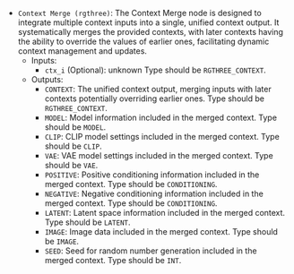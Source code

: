 - `Context Merge (rgthree)`: The Context Merge node is designed to integrate multiple context inputs into a single, unified context output. It systematically merges the provided contexts, with later contexts having the ability to override the values of earlier ones, facilitating dynamic context management and updates.
    - Inputs:
        - `ctx_i` (Optional): unknown Type should be `RGTHREE_CONTEXT`.
    - Outputs:
        - `CONTEXT`: The unified context output, merging inputs with later contexts potentially overriding earlier ones. Type should be `RGTHREE_CONTEXT`.
        - `MODEL`: Model information included in the merged context. Type should be `MODEL`.
        - `CLIP`: CLIP model settings included in the merged context. Type should be `CLIP`.
        - `VAE`: VAE model settings included in the merged context. Type should be `VAE`.
        - `POSITIVE`: Positive conditioning information included in the merged context. Type should be `CONDITIONING`.
        - `NEGATIVE`: Negative conditioning information included in the merged context. Type should be `CONDITIONING`.
        - `LATENT`: Latent space information included in the merged context. Type should be `LATENT`.
        - `IMAGE`: Image data included in the merged context. Type should be `IMAGE`.
        - `SEED`: Seed for random number generation included in the merged context. Type should be `INT`.
